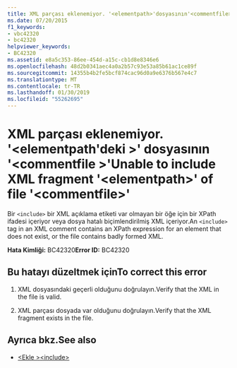 ```yaml
---
title: XML parçası eklenemiyor. '<elementpath>'dosyasının'<commentfile>'
ms.date: 07/20/2015
f1_keywords:
- vbc42320
- bc42320
helpviewer_keywords:
- BC42320
ms.assetid: e8a5c353-86ee-454d-a15c-cb1d8e8346e6
ms.openlocfilehash: 48d2b0341aec4a0a2b57c93e53a85b61ac1ce89f
ms.sourcegitcommit: 14355b4b2fe5bcf874cac96d0a9e6376b567e4c7
ms.translationtype: MT
ms.contentlocale: tr-TR
ms.lasthandoff: 01/30/2019
ms.locfileid: "55262695"
---
```

# <a name="unable-to-include-xml-fragment-elementpath-of-file-commentfile"></a><span data-ttu-id="d01a1-102">XML parçası eklenemiyor. '\<elementpath'deki >' dosyasının '\<commentfile >'</span><span class="sxs-lookup"><span data-stu-id="d01a1-102">Unable to include XML fragment '\<elementpath>' of file '\<commentfile>'</span></span>
<span data-ttu-id="d01a1-103">Bir `<include>` bir XML açıklama etiketi var olmayan bir öğe için bir XPath ifadesi içeriyor veya dosya hatalı biçimlendirilmiş XML içeriyor.</span><span class="sxs-lookup"><span data-stu-id="d01a1-103">An `<include>` tag in an XML comment contains an XPath expression for an element that does not exist, or the file contains badly formed XML.</span></span>  
  
 <span data-ttu-id="d01a1-104">**Hata Kimliği:** BC42320</span><span class="sxs-lookup"><span data-stu-id="d01a1-104">**Error ID:** BC42320</span></span>  
  
## <a name="to-correct-this-error"></a><span data-ttu-id="d01a1-105">Bu hatayı düzeltmek için</span><span class="sxs-lookup"><span data-stu-id="d01a1-105">To correct this error</span></span>  
  
1.  <span data-ttu-id="d01a1-106">XML dosyasındaki geçerli olduğunu doğrulayın.</span><span class="sxs-lookup"><span data-stu-id="d01a1-106">Verify that the XML in the file is valid.</span></span>  
  
2.  <span data-ttu-id="d01a1-107">XML parçası dosyada var olduğunu doğrulayın.</span><span class="sxs-lookup"><span data-stu-id="d01a1-107">Verify that the XML fragment exists in the file.</span></span>  
  
## <a name="see-also"></a><span data-ttu-id="d01a1-108">Ayrıca bkz.</span><span class="sxs-lookup"><span data-stu-id="d01a1-108">See also</span></span>
- [<span data-ttu-id="d01a1-109">\<Ekle ></span><span class="sxs-lookup"><span data-stu-id="d01a1-109">\<include></span></span>](../../visual-basic/language-reference/xmldoc/include.md)
